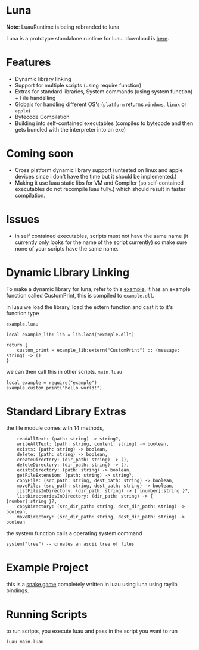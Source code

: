 # Luna
**Note**: LuauRuntime is being rebranded to luna

Luna is a prototype standalone runtime for luau.
download is [here](https://github.com/KinexDev/luna/releases/tag/Release).

# Features
- Dynamic library linking
- Support for multiple scripts (using require function)
- Extras for standard libraries, System commands (using system function) + File handelling
- Globals for handling different OS's (`platform` returns `windows`, `linux` or `apple`)
- Bytecode Compilation
- Building into self-contained executables (compiles to bytecode and then gets bundled with the interpreter into an exe)

# Coming soon
- Cross platform dynamic library support (untested on linux and apple devices since i don't have the time but it should be implemented.)
- Making it use luau static libs for VM and Compiler (so self-contained executables do not recompile luau fully.) which should result in faster compilation.

# Issues
- in self contained executables, scripts must not have the same name (it currently only looks for the name of the script currently) so make sure none of your scripts have the same name.

# Dynamic Library Linking
To make a dynamic library for luna, refer to this [example](https://github.com/KinexDev/luna-LibExample), it has an example function called CustomPrint, this is compiled to `example.dll`.

in luau we load the library, load the extern function and cast it to it's function type

`example.luau`
```luau
local example_lib: lib = lib.load("example.dll")

return {
    custom_print = example_lib:extern("CustomPrint") :: (message: string) -> ()
}
```

we can then call this in other scripts.
`main.luau`
```luau
local example = require("example")
example.custom_print("hello world!")
```

# Standard Library Extras
the file module comes with 14 methods,
```luau
    readAllText: (path: string) -> string?,
    writeAllText: (path: string, content: string) -> boolean,
    exists: (path: string) -> boolean,
    delete: (path: string) -> boolean,
    createDirectory: (dir_path: string) -> (),
    deleteDirectory: (dir_path: string) -> (),
    existsDirectory: (path: string) -> boolean,
    getFileExtension: (path: string) -> string?,
    copyFile: (src_path: string, dest_path: string) -> boolean,
    moveFile: (src_path: string, dest_path: string) -> boolean,
    listFilesInDirectory: (dir_path: string) -> { [number]:string }?,
    listDirectoriesInDirectory: (dir_path: string) -> { [number]:string }?,
    copyDirectory: (src_dir_path: string, dest_dir_path: string) -> boolean,
    moveDirectory: (src_dir_path: string, dest_dir_path: string) -> boolean
```

the system function calls a operating system command

```luau
system("tree") -- creates an ascii tree of files
```

# Example Project
this is a [snake game](https://github.com/KinexDev/Luau-Snake) completely written in luau using luna using raylib bindings.

# Running Scripts
to run scripts, you execute luau and pass in the script you want to run

```
luau main.luau
```
